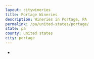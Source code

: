 ```yaml
---
layout: citywineries
title: Portage Wineries
description: Wineries in Portage, PA
permalink: /pa/united-states/portage/
state: pa
county: united states
city: portage
---
```

-
